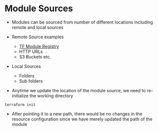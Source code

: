 # Module Sources
- Modules can be sourced from number of different locations including remote and local sources
- Remote Source examples
    - [TF Module Registry](https://registry.terraform.io/browse/modules)
    - HTTP URLs
    - S3 Buckets etc.

- Local Sources
    - Folders
    - Sub folders

- Anytime we update the location of the module source, we need to re-initialize the working directory

```hcl
terraform init
```
- After pointing it to a new path, there would be no changes in the resource configuration since we have merely updated the path of the module